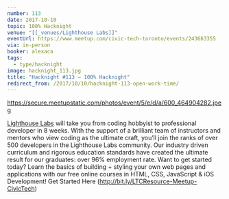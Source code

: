```yaml
---
number: 113
date: 2017-10-10
topic: 100% Hacknight
venue: "[[_venues/Lighthouse Labs]]"
eventUrl: https://www.meetup.com/civic-tech-toronto/events/243663355
via: in-person
booker: alexaca
tags:
  - type/hacknight
image: hacknight_113.jpg
title: "Hacknight #113 – 100% Hacknight"
redirect_from: /2017/10/10/hacknight-113-open-work-time/
---
```


https://secure.meetupstatic.com/photos/event/5/e/d/a/600_464904282.jpeg

[Lighthouse Labs](http://lighthouselabs.ca/) will take you from coding hobbyist to professional developer in 8 weeks. With the support of a brilliant team of instructors and mentors who view coding as the ultimate craft, you’ll join the ranks of over 500 developers in the Lighthouse Labs community. Our industry driven curriculum and rigorous education standards have created the ultimate result for our graduates: over 96% employment rate. Want to get started today? Learn the basics of building + styling your own web pages and applications with our free online courses in HTML, CSS, JavaScript & iOS Development! Get Started Here (http://bit.ly/LTCResource-Meetup-CivicTech)
